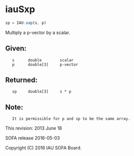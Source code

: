 # iauSxp

```js
sp = IAU.sxp(s, p)
```

Multiply a p-vector by a scalar.

## Given:
```
   s      double        scalar
   p      double[3]     p-vector
```

## Returned:
```
   sp     double[3]     s * p
```

## Note:
```
   It is permissible for p and sp to be the same array.
```

This revision:  2013 June 18

SOFA release 2016-05-03

Copyright (C) 2016 IAU SOFA Board.